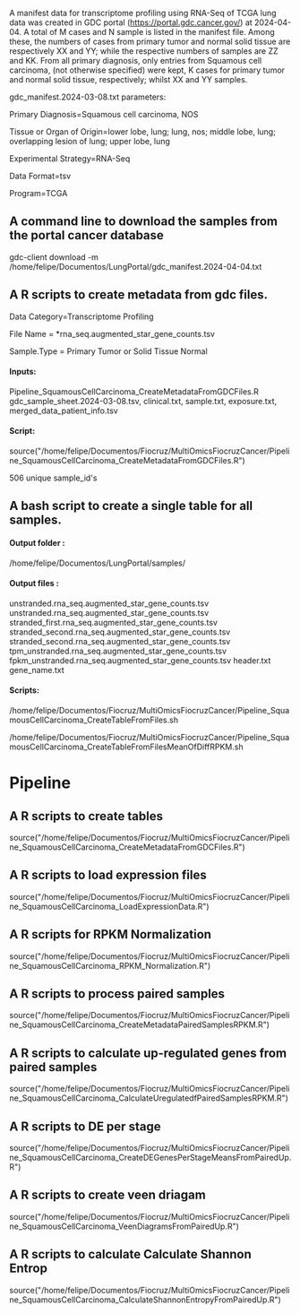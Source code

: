 A manifest data for transcriptome profiling using RNA-Seq of TCGA lung data was created in GDC portal (https://portal.gdc.cancer.gov/) at 2024-04-04. A total of M cases and N sample is listed in the manifest file. Among these, the numbers of cases from primary tumor and normal solid tissue are respectively XX and YY; while the respective numbers of samples are  ZZ and KK. From all primary diagnosis, only entries from Squamous cell carcinoma, (not otherwise specified) were kept, K cases for primary tumor and normal solid tissue, respectively; whilst XX and YY samples.

gdc_manifest.2024-03-08.txt parameters:

Primary Diagnosis=Squamous cell carcinoma, NOS

Tissue or Organ of Origin=lower lobe, lung; lung, nos; middle lobe, lung; overlapping lesion of lung; upper lobe, lung

Experimental Strategy=RNA-Seq

Data Format=tsv

Program=TCGA


## A command line to download the samples from the portal cancer database
gdc-client download -m /home/felipe/Documentos/LungPortal/gdc_manifest.2024-04-04.txt

## A R scripts to create metadata from gdc files. 
Data Category=Transcriptome Profiling

File Name    = *rna_seq.augmented_star_gene_counts.tsv

Sample.Type  = Primary Tumor or Solid Tissue Normal

#### Inputs:
Pipeline_SquamousCellCarcinoma_CreateMetadataFromGDCFiles.R
gdc_sample_sheet.2024-03-08.tsv, clinical.txt, sample.txt, exposure.txt, merged_data_patient_info.tsv

#### Script:
source("/home/felipe/Documentos/Fiocruz/MultiOmicsFiocruzCancer/Pipeline_SquamousCellCarcinoma_CreateMetadataFromGDCFiles.R")

506 unique sample_id's

## A bash script to create a single table for all samples.
#### Output folder :

/home/felipe/Documentos/LungPortal/samples/

#### Output files : 
unstranded.rna_seq.augmented_star_gene_counts.tsv 
unstranded.rna_seq.augmented_star_gene_counts.tsv 
stranded_first.rna_seq.augmented_star_gene_counts.tsv 
stranded_second.rna_seq.augmented_star_gene_counts.tsv
stranded_second.rna_seq.augmented_star_gene_counts.tsv
tpm_unstranded.rna_seq.augmented_star_gene_counts.tsv
fpkm_unstranded.rna_seq.augmented_star_gene_counts.tsv 
header.txt 
gene_name.txt

#### Scripts:
/home/felipe/Documentos/Fiocruz/MultiOmicsFiocruzCancer/Pipeline_SquamousCellCarcinoma_CreateTableFromFiles.sh

/home/felipe/Documentos/Fiocruz/MultiOmicsFiocruzCancer/Pipeline_SquamousCellCarcinoma_CreateTableFromFilesMeanOfDiffRPKM.sh


# Pipeline 
## A R scripts to create tables
source("/home/felipe/Documentos/Fiocruz/MultiOmicsFiocruzCancer/Pipeline_SquamousCellCarcinoma_CreateMetadataFromGDCFiles.R")

## A R scripts to load expression files
source("/home/felipe/Documentos/Fiocruz/MultiOmicsFiocruzCancer/Pipeline_SquamousCellCarcinoma_LoadExpressionData.R")

## A R scripts for RPKM Normalization
source("/home/felipe/Documentos/Fiocruz/MultiOmicsFiocruzCancer/Pipeline_SquamousCellCarcinoma_RPKM_Normalization.R")

## A R scripts to process paired samples
source("/home/felipe/Documentos/Fiocruz/MultiOmicsFiocruzCancer/Pipeline_SquamousCellCarcinoma_CreateMetadataPairedSamplesRPKM.R")

## A R scripts to calculate up-regulated genes from paired samples
source("/home/felipe/Documentos/Fiocruz/MultiOmicsFiocruzCancer/Pipeline_SquamousCellCarcinoma_CalculateUregulatedfPairedSamplesRPKM.R")

## A R scripts to DE per stage
source("/home/felipe/Documentos/Fiocruz/MultiOmicsFiocruzCancer/Pipeline_SquamousCellCarcinoma_CreateDEGenesPerStageMeansFromPairedUp.R")

## A R scripts to create veen driagam
source("/home/felipe/Documentos/Fiocruz/MultiOmicsFiocruzCancer/Pipeline_SquamousCellCarcinoma_VeenDiagramsFromPairedUp.R")

## A R scripts to calculate Calculate Shannon Entrop
source("/home/felipe/Documentos/Fiocruz/MultiOmicsFiocruzCancer/Pipeline_SquamousCellCarcinoma_CalculateShannonEntropyFromPairedUp.R")
